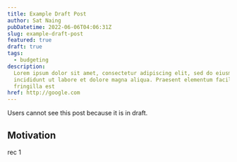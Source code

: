 ```yaml
---
title: Example Draft Post
author: Sat Naing
pubDatetime: 2022-06-06T04:06:31Z
slug: example-draft-post
featured: true
draft: true
tags:
  - budgeting
description:
  Lorem ipsum dolor sit amet, consectetur adipiscing elit, sed do eiusmod tempor
  incididunt ut labore et dolore magna aliqua. Praesent elementum facilisis leo vel
  fringilla est
href: http://google.com
---
```


Users cannot see this post because it is in draft.

## Motivation

rec 1
